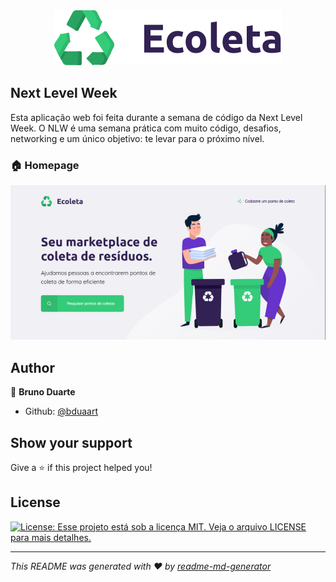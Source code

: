<center><img src="doc/logo.svg"> </center>

## Next Level Week
Esta aplicação web foi feita durante a semana de código da Next Level Week.
O NLW é uma semana prática com muito código, desafios, networking e um único objetivo: te levar para o próximo nível.

### 🏠 Homepage
 <img src="doc/ecoleta.png">

## Author

👤 **Bruno Duarte**

* Github: [@bduaart](https://github.com/bduaart)

## Show your support

Give a ⭐️ if this project helped you!

## License
<p>
  <a href="#" target="_blank">
    <img alt="License: Esse projeto está sob a licença MIT. Veja o arquivo LICENSE para mais detalhes." src="https://img.shields.io/badge/License-Esse projeto está sob a licença MIT. Veja o arquivo LICENSE para mais detalhes.-yellow.svg" />
  </a>
</p>

***
_This README was generated with ❤️ by [readme-md-generator](https://github.com/kefranabg/readme-md-generator)_
